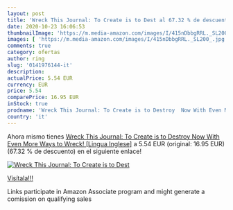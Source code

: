 ```yaml
---
layout: post
title: 'Wreck This Journal: To Create is to Dest al 67.32 % de descuento'
date: 2020-10-23 16:06:53
thumbnailImage: 'https://m.media-amazon.com/images/I/415nDbbgRRL._SL200_.jpg'
images: [ 'https://m.media-amazon.com/images/I/415nDbbgRRL._SL200_.jpg' ]
comments: true
category: ofertas
author: ring
slug: '0141976144-it'
description:
actualPrice: 5.54 EUR
currency: EUR
price: 5.54
comparePrice: 16.95 EUR
inStock: true
prodname: 'Wreck This Journal: To Create is to Destroy  Now With Even More Ways to Wreck! [Lingua Inglese]'
country: 'it'
---
```


Ahora mismo tienes [Wreck This Journal: To Create is to Destroy  Now With Even More Ways to Wreck! [Lingua Inglese]](https://www.amazon.it/dp/0141976144/?tag=tolees00-21) a 5.54 EUR (original: 16.95 EUR) (67.32 %  de descuento) en el siguiente enlace!

[![Wreck This Journal: To Create is to Dest](https://m.media-amazon.com/images/I/415nDbbgRRL._SL200_.jpg)](https://www.amazon.it/dp/0141976144/?tag=tolees00-21)

[Visítala!!!](https://www.amazon.it/dp/0141976144/?tag=tolees00-21)

Links participate in Amazon Associate program and might generate a comission on qualifying sales
